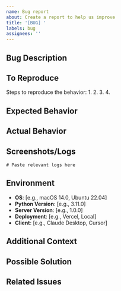 ```yaml
---
name: Bug report
about: Create a report to help us improve
title: '[BUG] '
labels: bug
assignees: ''
---
```


## Bug Description
<!-- A clear and concise description of what the bug is -->

## To Reproduce
Steps to reproduce the behavior:
1. 
2. 
3. 
4. 

## Expected Behavior
<!-- A clear and concise description of what you expected to happen -->

## Actual Behavior
<!-- What actually happened -->

## Screenshots/Logs
<!-- If applicable, add screenshots or logs to help explain your problem -->

```
# Paste relevant logs here
```

## Environment
- **OS**: [e.g., macOS 14.0, Ubuntu 22.04]
- **Python Version**: [e.g., 3.11.0]
- **Server Version**: [e.g., 1.0.0]
- **Deployment**: [e.g., Vercel, Local]
- **Client**: [e.g., Claude Desktop, Cursor]

## Additional Context
<!-- Add any other context about the problem here -->

## Possible Solution
<!-- If you have suggestions on how to fix the bug -->

## Related Issues
<!-- Link any related issues -->
